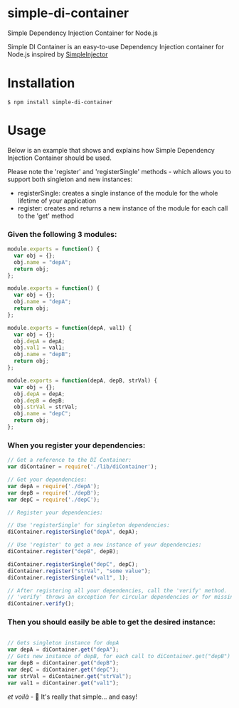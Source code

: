 # simple-di-container
Simple Dependency Injection Container for Node.js

Simple DI Container is an easy-to-use Dependency Injection container for Node.js inspired by [SimpleInjector](https://simpleinjector.org/index.html)

# Installation
```
$ npm install simple-di-container
```

# Usage
Below is an example that shows and explains how Simple Dependency Injection Container should be used.

Please note the 'register' and 'registerSingle' methods - which allows you to support both singleton and new instances:
* registerSingle: creates a single instance of the module for the whole lifetime of your application
* register: creates and returns a new instance of the module for each call to the 'get' method

### Given the following 3 modules:

```javascript
module.exports = function() {
  var obj = {};
  obj.name = "depA";
  return obj;
};
```

```javascript
module.exports = function() {
  var obj = {};
  obj.name = "depA";
  return obj;
};
```

```javascript
module.exports = function(depA, val1) {
  var obj = {};
  obj.depA = depA;
  obj.val1 = val1;
  obj.name = "depB";
  return obj;
};
```

```javascript
module.exports = function(depA, depB, strVal) {
  var obj = {};
  obj.depA = depA;
  obj.depB = depB;
  obj.strVal = strVal;
  obj.name = "depC";
  return obj;
};
```

### When you register your dependencies:

```javascript
// Get a reference to the DI Container:
var diContainer = require('./lib/diContainer');

// Get your dependencies:
var depA = require('./depA');
var depB = require('./depB');
var depC = require('./depC');

// Register your dependencies:

// Use 'registerSingle' for singleton dependencies:
diContainer.registerSingle("depA", depA);

// Use 'register' to get a new instance of your dependencies:
diContainer.register("depB", depB);

diContainer.registerSingle("depC", depC);
diContainer.register("strVal", "some value");
diContainer.registerSingle("val1", 1);

// After registering all your dependencies, call the 'verify' method.
// 'verify' throws an exception for circular dependencies or for missing dependencies
diContainer.verify();
```

### Then you should easily be able to get the desired instance:
```javascript

// Gets singleton instance for depA
var depA = diContainer.get("depA");
// Gets new instance of depB, for each call to diContainer.get("depB")
var depB = diContainer.get("depB");
var depC = diContainer.get("depC");
var strVal = diContainer.get("strVal");
var val1 = diContainer.get("val1");
```

*et voilà* - :tada:
It's really that simple... and easy!

